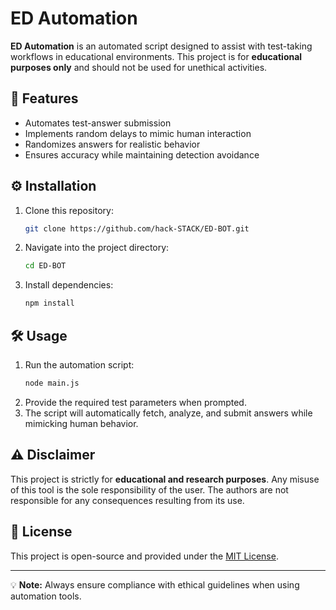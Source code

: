 # ED Automation

**ED Automation** is an automated script designed to assist with test-taking workflows in educational environments. This project is for **educational purposes only** and should not be used for unethical activities.

## 🚀 Features

- Automates test-answer submission
- Implements random delays to mimic human interaction
- Randomizes answers for realistic behavior
- Ensures accuracy while maintaining detection avoidance

## ⚙️ Installation

1. Clone this repository:
   ```sh
   git clone https://github.com/hack-STACK/ED-BOT.git
   ```
2. Navigate into the project directory:
   ```sh
   cd ED-BOT
   ```
3. Install dependencies:
   ```sh
   npm install
   ```

## 🛠 Usage

1. Run the automation script:
   ```sh
   node main.js
   ```
2. Provide the required test parameters when prompted.
3. The script will automatically fetch, analyze, and submit answers while mimicking human behavior.

## ⚠️ Disclaimer

This project is strictly for **educational and research purposes**. Any misuse of this tool is the sole responsibility of the user. The authors are not responsible for any consequences resulting from its use.

## 📜 License

This project is open-source and provided under the [MIT License](LICENSE).

---

💡 **Note:** Always ensure compliance with ethical guidelines when using automation tools.

